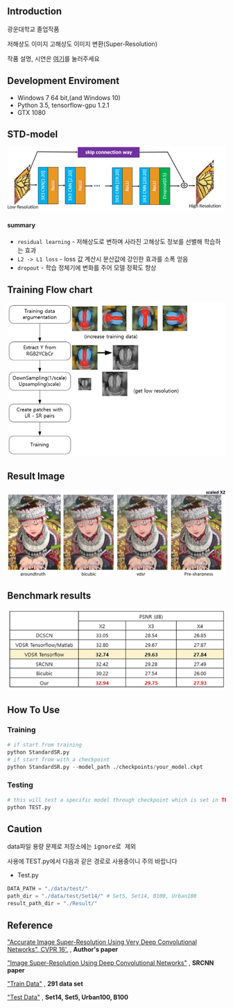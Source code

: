 
## Introduction
광운대학교 졸업작품

저해상도 이미지 고해상도 이미지 변환(Super-Resolution)

작품 설명, 시연은 [여기]()를 눌러주세요

## Development Enviroment
- Windows 7 64 bit,(and Windows 10)
- Python 3.5, tensorflow-gpu 1.2.1
- GTX 1080

## STD-model
![standard-model](/assets/standard-model.jpg)
#### summary
- `residual learning` - 저해상도로 변하며 사라진 고해상도 정보를 선별해 학습하는 효과
- `L2 -> L1 loss` - loss 값 계산시 분산값에 강인한 효과를 소폭 얻음
- `dropout` - 학습 정체기에 변화를 주어 모델 정확도 향상

## Training Flow chart
![training-flow](/assets/training-flow_ao0mco5br.jpg)

## Result Image
![resultX2](/assets/resultX2.JPG)

## Benchmark results
![model-benchmark](/assets/model-benchmark.jpg)
## How To Use
### Training
```py
# if start from training
python StandardSR.py
# if start from with a checkpoint
python StandardSR.py --model_path ./checkpoints/your_model.ckpt
```

### Testing
```py
# this will test a specific model through checkpoint which is set in TEST.py
python TEST.py
```

## Caution
  data파일 용량 문제로 저장소에는 <kbd>ignore로 제외</kbd>

 사용에 TEST.py에서 다음과 같은 경로로 사용중이니 주의 바랍니다

- Test.py
```py
DATA_PATH = "./data/test/"
path_dir = "./data/test/Set14/"	# Set5, Set14, B100, Urban100
result_path_dir = "./Result/"
```

## Reference
["Accurate Image Super-Resolution Using Very Deep Convolutional Networks", CVPR 16'.](http://cv.snu.ac.kr/research/VDSR/VDSR_CVPR2016.pdf) , **Author's paper**

["Image Super-Resolution Using Deep Convolutional Networks"](http://mmlab.ie.cuhk.edu.hk/projects/SRCNN.html) , **SRCNN paper**

["Train Data"](http://cv.snu.ac.kr/research/VDSR/train_data.zip) , **291 data set**

["Test Data"](http://cv.snu.ac.kr/research/VDSR/test_data.zip) , **Set14, Set5, Urban100, B100**
